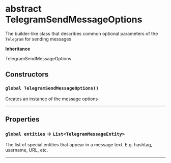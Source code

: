 # abstract TelegramSendMessageOptions

The builder-like class that describes common optional parameters of the `Telegram` for sending messages

**Inheritance**

TelegramSendMessageOptions

## Constructors

### `global TelegramSendMessageOptions()`

Creates an instance of the message options

---

## Properties

### `global entities` → `List<TelegramMessageEntity>`

The list of special entities that appear in a message text. E.g. hashtag, username, URL, etc.

---
